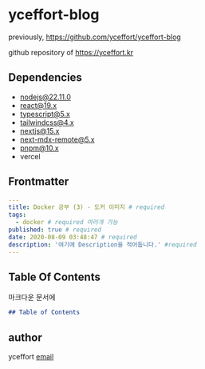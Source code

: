 # yceffort-blog

previously, <https://github.com/yceffort/yceffort-blog>

github repository of <https://yceffort.kr>

## Dependencies

- nodejs@22.11.0
- react@19.x
- typescript@5.x
- tailwindcss@4.x
- nextjs@15.x
- next-mdx-remote@5.x
- pnpm@10.x
- vercel

## Frontmatter

```yaml
---
title: Docker 공부 (3) - 도커 이미지 # required
tags:
  - docker # required 여러개 가능
published: true # required
date: 2020-08-09 03:48:47 # required
description: '여기에 Description을 적어둡니다.' #required
---
```

## Table Of Contents

마크다운 문서에

```md
## Table of Contents
```

## author

yceffort [email](root@yceffort.kr)
